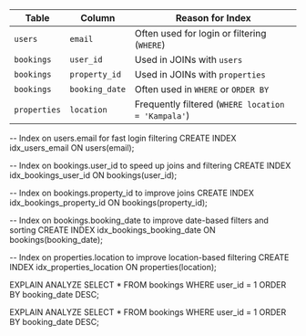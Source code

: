 | Table        | Column         | Reason for Index                                   |
| ------------ | -------------- | -------------------------------------------------- |
| `users`      | `email`        | Often used for login or filtering (`WHERE`)        |
| `bookings`   | `user_id`      | Used in JOINs with `users`                         |
| `bookings`   | `property_id`  | Used in JOINs with `properties`                    |
| `bookings`   | `booking_date` | Often used in `WHERE` or `ORDER BY`                |
| `properties` | `location`     | Frequently filtered (`WHERE location = 'Kampala'`) |


-- Index on users.email for fast login filtering
CREATE INDEX idx_users_email ON users(email);

-- Index on bookings.user_id to speed up joins and filtering
CREATE INDEX idx_bookings_user_id ON bookings(user_id);

-- Index on bookings.property_id to improve joins
CREATE INDEX idx_bookings_property_id ON bookings(property_id);

-- Index on bookings.booking_date to improve date-based filters and sorting
CREATE INDEX idx_bookings_booking_date ON bookings(booking_date);

-- Index on properties.location to improve location-based filtering
CREATE INDEX idx_properties_location ON properties(location);


EXPLAIN ANALYZE
SELECT *
FROM bookings
WHERE user_id = 1
ORDER BY booking_date DESC;

EXPLAIN ANALYZE
SELECT *
FROM bookings
WHERE user_id = 1
ORDER BY booking_date DESC;
